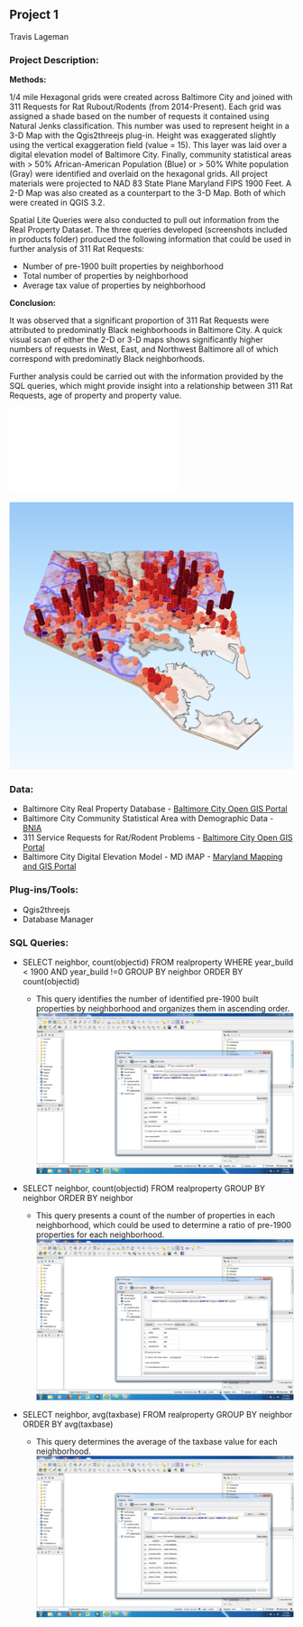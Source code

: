 Project 1
---
Travis Lageman

### Project Description:

  **Methods:**

  1/4 mile Hexagonal grids were created across Baltimore City and joined with 311 Requests for Rat Rubout/Rodents (from 2014-Present). Each grid was assigned a shade based on the number of requests it contained using Natural Jenks classification. This number was used to represent height in a 3-D Map with the Qgis2threejs plug-in.  Height was exaggerated slightly using the vertical exaggeration field (value = 15). This layer was laid over a digital elevation model of Baltimore City. Finally, community statistical areas with > 50% African-American Population (Blue) or > 50% White population (Gray) were identified and overlaid on the hexagonal grids. All project materials were projected to NAD 83 State Plane Maryland FIPS 1900 Feet. A 2-D Map was also created as a counterpart to the 3-D Map. Both of which were created in QGIS 3.2.

  Spatial Lite Queries were also conducted to pull out information from the Real Property Dataset. The three queries developed (screenshots included in products folder) produced the following information that could be used in further analysis of 311 Rat Requests:
  * Number of pre-1900 built properties by neighborhood
  * Total number of properties by neighborhood
  * Average tax value of properties by neighborhood


  **Conclusion:**

  It was observed that a significant proportion of 311 Rat Requests were attributed to predominatly Black neighborhoods in Baltimore City. A quick visual scan of either the 2-D or 3-D maps shows significantly higher numbers of requests in West, East, and Northwest Baltimore all of which correspond with predominatly Black neighborhoods.

  Further analysis could be carried out with the information provided by the SQL queries, which might provide insight into a relationship between 311 Rat Requests, age of property and property value.

  ![311 Rat Requests 2D](311RatRequestsFlat_Lageman.pdf)

  ![311 Rat Requests 3D](311RatRequests_Lageman.png)

  ### Data:
  * Baltimore City Real Property Database - [Baltimore City Open GIS Portal](https://gis-baltimore.opendata.arcgis.com/datasets/b41551f53345445fa05b554cd77b3732_0)
  * Baltimore City Community Statistical Area with Demographic Data - [BNIA](https://bniajfi.org/)
  * 311 Service Requests for Rat/Rodent Problems - [Baltimore City Open GIS Portal](https://data.baltimorecity.gov/City-Services/311-Customer-Service-Requests/9agw-sxsr)
  * Baltimore City Digital Elevation Model - MD iMAP -  [Maryland Mapping and GIS Portal](https://imap.maryland.gov/Pages/lidar-dem-download-files.aspx)

### Plug-ins/Tools:
  * Qgis2threejs
  * Database Manager

### SQL Queries:
* SELECT neighbor, count(objectid) FROM realproperty WHERE year_build < 1900 AND year_build !=0 GROUP BY neighbor ORDER BY count(objectid)
  - This query identifies the number of identified pre-1900 built properties by neighborhood and organizes them in ascending order.
![Query Image](Query1_Lageman.png)

* SELECT neighbor, count(objectid) FROM realproperty GROUP BY neighbor ORDER BY neighbor
  - This query presents a count of the number of properties in each neighborhood, which could be used to determine a ratio of pre-1900 properties for each neighborhood.
![Query Image](Query2_Lageman.png)

* SELECT neighbor, avg(taxbase) FROM realproperty GROUP BY neighbor ORDER BY avg(taxbase)
  - This query determines the average of the taxbase value for each neighborhood.
![Query Image](Query3_Lageman.png)
